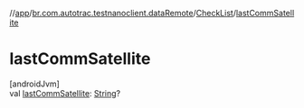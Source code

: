 //[app](../../../index.md)/[br.com.autotrac.testnanoclient.dataRemote](../index.md)/[CheckList](index.md)/[lastCommSatellite](last-comm-satellite.md)

# lastCommSatellite

[androidJvm]\
val [lastCommSatellite](last-comm-satellite.md): [String](https://kotlinlang.org/api/latest/jvm/stdlib/kotlin/-string/index.html)?
